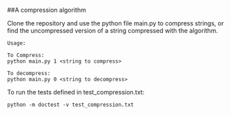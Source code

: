 ##A compression algorithm

Clone the repository and use the python file main.py to compress strings, or find the uncompressed version of a string compressed with the algorithm.

	Usage:

	To Compress:
	python main.py 1 <string to compress>

	To decompress:
	python main.py 0 <string to decompress>

To run the tests defined in test_compression.txt:

	python -m doctest -v test_compression.txt